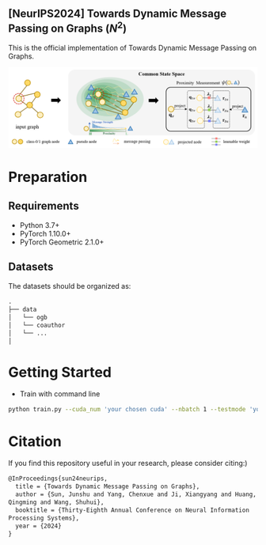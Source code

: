 [NeurIPS2024] Towards Dynamic Message Passing on Graphs ($N^2$)
---

This is the official implementation of Towards Dynamic Message Passing on Graphs.
<!-- This is the official implementation of [Towards Dynamic Message Passing on Graphs](#). -->

![N2 Highlight](main.png)

# Preparation
## Requirements

- Python 3.7+
- PyTorch 1.10.0+
- PyTorch Geometric 2.1.0+


## Datasets

The datasets should be organized as:

```
.
├── data
│   └── ogb
│   └── coauthor
│   └── ...
│       
```

# Getting Started

- Train with command line

```bash
python train.py --cuda_num 'your chosen cuda' --nbatch 1 --testmode 'your output folder/' --dataset 'dataset name'
```

# Citation
If you find this repository useful in your research, please consider citing:)

```
@InProceedings{sun24neurips,
  title = {Towards Dynamic Message Passing on Graphs},
  author = {Sun, Junshu and Yang, Chenxue and Ji, Xiangyang and Huang, Qingming and Wang, Shuhui},
  booktitle = {Thirty-Eighth Annual Conference on Neural Information Processing Systems},
  year = {2024}
}
```